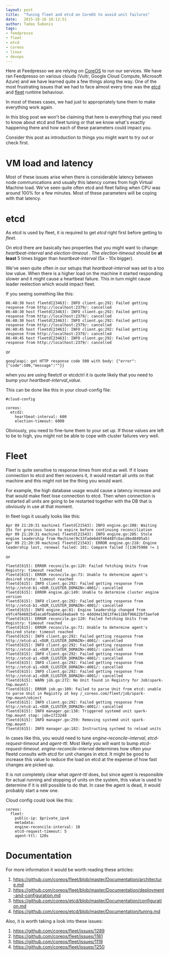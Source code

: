 ```yaml
---
layout: post
title:  "Tuning fleet and etcd on CoreOS to avoid unit failures"
date:   2015-10-16 10:12:51
author: Tadas Šubonis
tags:
- feedpresso
- fleet
- etcd
- coreos
- linux
- devops
---
```


Here at Feedpresso we are relying on [CoreOS](https://coreos.com/) to run our services. We have ran Feedpresso
on various clouds (Vultr, Google Cloud Compute, Microsoft Azure) and we have learned quite a
few things along the way. One of the most frustrating issues that we had to face almost every
time was the [etcd](https://github.com/coreos/etcd) and [fleet](https://github.com/coreos/fleet) runtime behaviour.

In most of theses cases, we had just to appropriately tune them to make everything work again.

In this blog post we won't be claiming that here is everything that you need to know about etcd and fleet tuning or that we
know what's exactly happening there and how each of these parameters could impact you.

Consider this post as introduction to things you might want to try out or check first.

# VM load and latency

Most of these issues arise when there is considerable latency between node communications and usually this latency comes
from high Virtual Machine load. We've seen quite often etcd and fleet
failing when CPU was around 100% for a few minutes. Most of these parameters will be coping with that latency.

# etcd

As etcd is used by fleet, it is required to get *etcd* right first before getting to *fleet*.

On etcd there are basically two properties that you might want to change: _heartbeat-interval_ and _election-timeout_ . The
_election-timeout_ should be **at least** 5 times bigger than  _heartbeat-interval_ (5x - 10x bigger).

We've seen quite often in our setups that _heartbeat-interval_ was set to a too low value. When there is a higher load on the
machine it started responding slower and it might cause a heartbeat failure. This in turn might cause leader reelection which
would impact fleet.

If you seeing something like this:

```
06:40:30 host fleetd[23463]: INFO client.go:292: Failed getting response from http://localhost:2379/: cancelled
06:40:30 host fleetd[23463]: INFO client.go:292: Failed getting response from http://localhost:2379/: cancelled
06:40:30 host fleetd[23463]: INFO client.go:292: Failed getting response from http://localhost:2379/: cancelled
06:40:45 host fleetd[23463]: INFO client.go:292: Failed getting response from http://localhost:2379/: cancelled
06:40:45 host fleetd[23463]: INFO client.go:292: Failed getting response from http://localhost:2379/: cancelled
```

or

```
googleapi: got HTTP response code 500 with body: {"error":{"code":500,"message":""}}
```

when you are using fleetctl or etcdctrl it is quote likely that you need to bump your _heartbeat-interval_value_.

This can be done like this in your cloud-config file:

```
#cloud-config

coreos:
  etcd2:
    heartbeat-interval: 600
    election-timeout: 6000
```

Obviously, you need to fine-tune them to your set up. If those values are left to be to high, you might not
be able to cope with cluster failures very well.


# Fleet

Fleet is quite sensitive to response times from etcd as well. If it loses connection to etcd and then
recovers it, it would restart all units on that machine and this might not be the thing you would want.

For example, the high database usage would cause a latency increase and that would make fleet lose connection
to etcd. Then when connection is restarted all units are going to be restarted together with the DB that is
obviously in use at that moment.

In fleet logs it usually looks like this:

```
Apr 09 21:20:31 machine1 fleetd[21543]: INFO engine.go:208: Waiting 25s for previous lease to expire before continuing reconciliation
Apr 09 21:20:31 machine1 fleetd[21543]: INFO engine.go:205: Stole engine leadership from Machine(9c33fade6ddf46448fcbacd8ed8495a5)
Apr 09 21:20:30 machine1 fleetd[21543]: ERROR engine.go:218: Engine leadership lost, renewal failed: 101: Compare failed ([13675908 != 1
```

or

```
fleetd[615]: ERROR reconcile.go:120: Failed fetching Units from Registry: timeout reached
fleetd[615]: ERROR reconcile.go:73: Unable to determine agent's desired state: timeout reached
fleetd[615]: INFO client.go:292: Failed getting response from http://etcd-b1.<OUR_CLUSTER_DOMAIN>:4001/: cancelled
fleetd[615]: ERROR engine.go:149: Unable to determine cluster engine version
fleetd[615]: INFO client.go:292: Failed getting response from http://etcd-b1.<OUR_CLUSTER_DOMAIN>:4001/: cancelled
fleetd[615]: INFO engine.go:81: Engine leadership changed from e9fc4f64602545aca6fbab041d4abae9 to 4ddd4e13813f4e11bbf96622bf3aefe0
fleetd[615]: ERROR reconcile.go:120: Failed fetching Units from Registry: timeout reached
fleetd[615]: ERROR reconcile.go:73: Unable to determine agent's desired state: timeout reached
fleetd[615]: INFO client.go:292: Failed getting response from http://etcd-a1.<OUR_CLUSTER_DOMAIN>:4001/: cancelled
fleetd[615]: INFO client.go:292: Failed getting response from http://etcd-a1.<OUR_CLUSTER_DOMAIN>:4001/: cancelled
fleetd[615]: INFO client.go:292: Failed getting response from http://etcd-a1.<OUR_CLUSTER_DOMAIN>:4001/: cancelled
fleetd[615]: INFO client.go:292: Failed getting response from http://etcd-a1.<OUR_CLUSTER_DOMAIN>:4001/: cancelled
fleetd[615]: INFO client.go:292: Failed getting response from http://etcd-a1.<OUR_CLUSTER_DOMAIN>:4001/: cancelled
fleetd[615]: WARN job.go:272: No Unit found in Registry for Job(spark-tmp.mount)
fleetd[615]: ERROR job.go:109: Failed to parse Unit from etcd: unable to parse Unit in Registry at key /_coreos.com/fleet/job/spark-tmp.mount/object
fleetd[615]: INFO client.go:292: Failed getting response from http://etcd-a1.<OUR_CLUSTER_DOMAIN>:4001/: cancelled
fleetd[615]: INFO manager.go:138: Triggered systemd unit spark-tmp.mount stop: job=1723248
fleetd[615]: INFO manager.go:259: Removing systemd unit spark-tmp.mount
fleetd[615]: INFO manager.go:182: Instructing systemd to reload units
```

In cases like this, you would need to tune _engine-reconcile-interval_, _etcd-request-timeout_ and _agent-ttl_. Most likely you will want to bump _etcd-request-timeout_.
_engine-reconcile-interval_ determines how often your fleetd consults with etcd for unit changes in etcd. It might be good to increase this value to reduce the load on etcd
at the expense of how fast changes are picked up.

It is not completely clear what _agent-ttl_ does, but since agent is responsible for actual running and stopping of units
on the system, this value is used to determine if it is
still possible to do that. In case the agent is dead, it would probably start a new one.



Cloud config could look like this:

```
coreos:
  fleet:
    public-ip: $private_ipv4
    metadata:
    engine-reconcile-interval: 10
    etcd-request-timeout: 5
    agent-ttl: 120s
```


# Documentation

For more information it would be worth reading these articles:

1. <https://github.com/coreos/fleet/blob/master/Documentation/architecture.md>
2. <https://github.com/coreos/fleet/blob/master/Documentation/deployment-and-configuration.md>
3. <https://github.com/coreos/etcd/blob/master/Documentation/configuration.md>
4. <https://github.com/coreos/etcd/blob/master/Documentation/tuning.md>


Also, it is worth taking a look into these issues:

1. <https://github.com/coreos/fleet/issues/1289>
2. <https://github.com/coreos/fleet/issues/1181>
3. <https://github.com/coreos/fleet/issues/1119>
4. <https://github.com/coreos/fleet/issues/1250>

